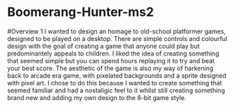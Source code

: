 # Boomerang-Hunter-ms2

#Overview 
1 I wanted to design an homage to old-school platformer games, designed to be played on a desktop. There are simple controls and colourful design with the goal of creating a game that anyone could play but predominantely appeals to children. I liked the idea of creating something that seemed simple but you can spend hours replaying it to try and beat your best score. The aesthetic of the game is also my way of harkening back to arcade era game, with pixelated backgrounds and a sprite designed with pixel art. I chose to do this because I wanted to create something that seemed familiar and had a nostaligic feel to it whilst still creating something brand new and adding my own design to the 8-bit game style.
